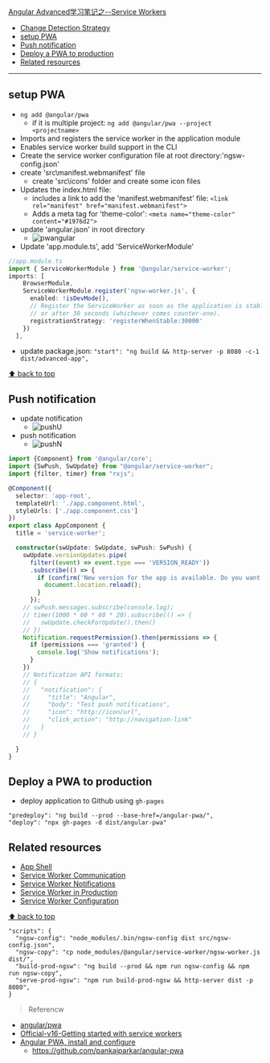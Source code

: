 [Angular Advanced学习笔记之--Service Workers](#top)

- [Change Detection Strategy](#change-detection-strategy)
- [setup PWA](#setup-pwa)
- [Push notification](#push-notification)
- [Deploy a PWA to production](#deploy-a-pwa-to-production)
- [Related resources](#related-resources)
-------------------------------------

## setup PWA

- `ng add @angular/pwa`
  - if it is multiple project: `ng add @angular/pwa --project <projectname>`
- Imports and registers the service worker in the application module
- Enables service worker build support in the CLI
- Create the service worker configuration file at root directory:'ngsw-config.json'
- create 'src\manifest.webmanifest' file
  - create 'src\icons\' folder and create some icon files
- Updates the index.html file:
  - includes a link to add the 'manifest.webmanifest' file: `<link rel="manifest" href="manifest.webmanifest">`
  - Adds a meta tag for 'theme-color': `<meta name="theme-color" content="#1976d2">`
- update 'angular.json' in root directory
  - ![pwangular](pwangular.png)
- Update 'app.module.ts', add 'ServiceWorkerModule'

```ts
//app.module.ts
import { ServiceWorkerModule } from '@angular/service-worker';
imports: [
    BrowserModule,
    ServiceWorkerModule.register('ngsw-worker.js', {
      enabled: !isDevMode(),
      // Register the ServiceWorker as soon as the application is stable
      // or after 30 seconds (whichever comes counter-one).
      registrationStrategy: 'registerWhenStable:30000'
    })
  ],
```

- update package.json: `"start": "ng build && http-server -p 8080 -c-1 dist/advanced-app",`

[⬆ back to top](#top)

## Push notification

- update notification
  - ![pushU](pushU.png)
- push notification
  - ![pushN](pushN.png)

```ts
import {Component} from '@angular/core';
import {SwPush, SwUpdate} from "@angular/service-worker";
import {filter, timer} from "rxjs";

@Component({
  selector: 'app-root',
  templateUrl: './app.component.html',
  styleUrls: ['./app.component.css']
})
export class AppComponent {
  title = 'service-worker';

  constructor(swUpdate: SwUpdate, swPush: SwPush) {
    swUpdate.versionUpdates.pipe(
      filter((event) => event.type === 'VERSION_READY'))
      .subscribe(() => {
        if (confirm('New version for the app is available. Do you want to reload?')) {
          document.location.reload();
        }
      });
    // swPush.messages.subscribe(console.log);
    // timer(1000 * 60 * 60 * 20).subscribe(() => {
    //   swUpdate.checkForUpdate().then()
    // })
    Notification.requestPermission().then(permissions => {
      if (permissions === 'granted') {
        console.log('Show notifications');
      }
    })
    // Notification API formats: 
    // {
    //   "notification": {
    //     "title": "Angular",
    //     "body": "Test push notifications",
    //     "icon": "http://icon/url",
    //     "click_action": "http://navigation-link"
    //   }
    // }

  }
}

```

## Deploy a PWA to production

- deploy application to Github using `gh-pages`

```
"predeploy": "ng build --prod --base-href=/angular-pwa/",
"deploy": "npx gh-pages -d dist/angular-pwa"
```

## Related resources

- [App Shell](https://v16.angular.io/guide/app-shell)
- [Service Worker Communication](https://v16.angular.io/guide/service-worker-communications)
- [Service Worker Notifications](https://v16.angular.io/guide/service-worker-notifications)
- [Service Worker in Production](https://v16.angular.io/guide/service-worker-devops)
- [Service Worker Configuration](https://v16.angular.io/guide/service-worker-config)
  
[⬆ back to top](#top)

```
"scripts": {
  "ngsw-config": "node_modules/.bin/ngsw-config dist src/ngsw-config.json",
  "ngsw-copy": "cp node_modules/@angular/service-worker/ngsw-worker.js dist/",
  "build-prod-ngsw": "ng build --prod && npm run ngsw-config && npm run ngsw-copy",
  "serve-prod-ngsw": "npm run build-prod-ngsw && http-server dist -p 8080",
}
```

> Referencw
- [angular/pwa](https://www.npmjs.com/package/@angular/pwa)
- [Official-v16-Getting started with service workers](https://v16.angular.io/guide/service-worker-getting-started)
- [Angular PWA, install and configure](https://medium.com/ngconf/angular-pwa-install-and-configure-858dd8e9fb07)
  - https://github.com/pankajparkar/angular-pwa
